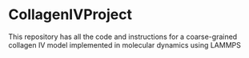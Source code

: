 # CollagenIVProject
This repository has all the code and instructions for a coarse-grained collagen IV model implemented in molecular dynamics using LAMMPS
